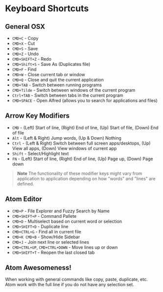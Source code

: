 # Keyboard Shortcuts

## General OSX

- `CMD+C` - Copy
- `CMD+X` - Cut
- `CMD+S` - Save
- `CMD+Z` - Undo
- `CMD+SHIFT+Z` - Redo
- `CMD+Shift+S` - Save As (Duplicates file)
- `CMD+F` - Find
- `CMD+W` - Close current tab or window
- `CMD+Q` - Close and quit the current application
- `CMD+TAB` - Switch between running programs
- `CMD+Tilde` - Switch between windows of the current program
- `Ctrl+TAB` - Switch between tabs in the current program
- `CMD+SPACE` - Open Alfred (allows you to search for applications and files)

## Arrow Key Modifiers

- `CMD` - (Left) Start of line, (Right) End of line, (Up) Start of file, (Down) End of file
- `Alt` - (Left & Right) Jump words, (Up & Down) Nothing
- `Ctrl` - (Left & Right) Switch between full screen apps/desktops, (Up) View all apps, (Down) View windows of current app
- `Shift` - Select/Highlight text
- `FN` - (Left) Start of line, (Right) End of line, (Up) Page up, (Down) Page down

> **Note** The functionality of these modifier keys might vary from application to application depending on how "words" and "lines" are defined.

## Atom Editor

- `CMD+P` - File Explorer and Fuzzy Search by Name
- `CMD+SHIFT+P` - Command Pallete
- `CMD+D` - Multiselect based on current word or selection
- `CMD+SHIFT+D` - Duplicate line
- `CMD+CTRL+G` - Find all in current file
- `CMD+K CMD+B` - Show/Hide Sidebar
- `CMD+J` - Join next line or selected lines
- `CMD+CTRL+UP`, `CMD+CTRL+DOWN` - Move lines up or down
- `CMD+SHIFT+T` - Reopen the last closed tab

## Atom Awesomeness!

When working with general commands like copy, paste, duplicate, etc. Atom work with the full line if you do not have any selection set.
